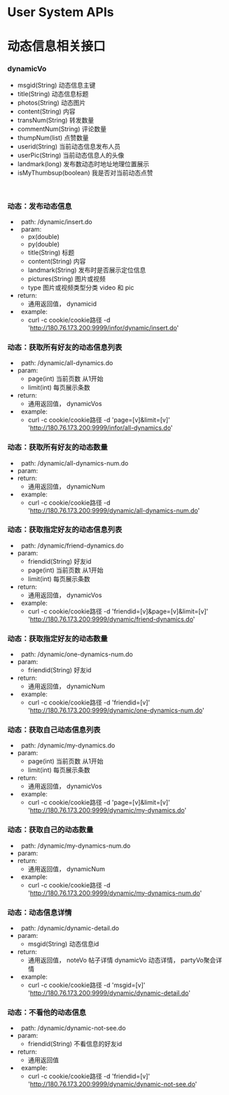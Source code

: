 User System APIs
================
#  动态信息相关接口

###  dynamicVo
*   msgid(String)    动态信息主键
*   title(String)    动态信息标题
*   photos(String)   动态图片
*   content(String)  内容
*   transNum(String)    转发数量
*   commentNum(String)  评论数量
*   thumpNum(list)      点赞数量
*   userid(String)      当前动态信息发布人员
*   userPic(String)     当前动态信息人的头像
*   landmark(long)      发布数动态时地址地理位置展示
*   isMyThumbsup(boolean)  我是否对当前动态点赞




    
### 动态：发布动态信息
*   path: /dynamic/insert.do
*   param:
   -    px(double)  
   -    py(double)
   -    title(String) 标题
   -    content(String) 内容
   -    landmark(String) 发布时是否展示定位信息
   -    pictures(String) 图片或视频
   -    type   图片或视频类型分类  video 和 pic
*   return:
    -   通用返回值， dynamicid 
*   example:
    -   curl -c cookie/cookie路径 -d  'http://180.76.173.200:9999/infor/dynamic/insert.do'
	

### 动态：获取所有好友的动态信息列表
*   path: /dynamic/all-dynamics.do
*   param:
    -   page(int)  当前页数 从1开始
	-   limit(int)  每页展示条数 
*   return:
    -   通用返回值， dynamicVos
*   example:
    -   curl -c cookie/cookie路径 -d 'page=[v]&limit=[v]'  'http://180.76.173.200:9999/infor/all-dynamics.do'	


### 动态：获取所有好友的动态数量
*   path: /dynamic/all-dynamics-num.do
*   param:
*   return:
    -   通用返回值， dynamicNum
*   example:
    -   curl -c cookie/cookie路径 -d   'http://180.76.173.200:9999/dynamic/all-dynamics-num.do'	
	
	
### 动态：获取指定好友的动态信息列表
*   path: /dynamic/friend-dynamics.do
*   param:
    -   friendid(String) 好友id
    -   page(int)  当前页数 从1开始
	-   limit(int)  每页展示条数 
*   return:
    -   通用返回值， dynamicVos
*   example:
    -   curl -c cookie/cookie路径 -d 'friendid=[v]&page=[v]&limit=[v]'  'http://180.76.173.200:9999/dynamic/friend-dynamics.do'	


### 动态：获取指定好友的动态数量
*   path: /dynamic/one-dynamics-num.do
*   param:
    -   friendid(String) 好友id
*   return:
    -   通用返回值， dynamicNum
*   example:
    -   curl -c cookie/cookie路径 -d 'friendid=[v]'  'http://180.76.173.200:9999/dynamic/one-dynamics-num.do'		


### 动态：获取自己动态信息列表
*   path: /dynamic/my-dynamics.do
*   param:
    -   page(int)  当前页数 从1开始
	-   limit(int)  每页展示条数 
*   return:
    -   通用返回值， dynamicVos
*   example:
    -   curl -c cookie/cookie路径 -d 'page=[v]&limit=[v]'  'http://180.76.173.200:9999/dynamic/my-dynamics.do'	


### 动态：获取自己的动态数量
*   path: /dynamic/my-dynamics-num.do
*   param:
*   return:
    -   通用返回值， dynamicNum
*   example:
    -   curl -c cookie/cookie路径 -d   'http://180.76.173.200:9999/dynamic/my-dynamics-num.do'
		
### 动态：动态信息详情
*   path: /dynamic/dynamic-detail.do
*   param:
    -   msgid(String)  动态信息id
*   return:
    -   通用返回值， noteVo 帖子详情  dynamicVo 动态详情， partyVo聚会详情
*   example:
    -   curl -c cookie/cookie路径 -d 'msgid=[v]'   'http://180.76.173.200:9999/dynamic/dynamic-detail.do'

### 动态：不看他的动态信息
*   path: /dynamic/dynamic-not-see.do
*   param:
    -   friendid(String)  不看信息的好友id
*   return:
    -   通用返回值
*   example:
    -   curl -c cookie/cookie路径 -d 'friendid=[v]'   'http://180.76.173.200:9999/dynamic/dynamic-not-see.do'
   
